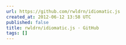 ```yaml
---
url: https://github.com/rwldrn/idiomatic.js
created_at: 2012-06-12 13:58 UTC
published: false
title: rwldrn/idiomatic.js · GitHub
tags: []
---
```




